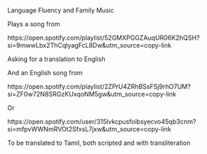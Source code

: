 Language Fluency and Family Music

Plays a song from

https\://open.spotify.com/playlist/52GMXPGGZAuqUR06K2hQSH?si=9mwwLbx2ThCqlyagFcL8Dw\&utm\_source=copy-link

Asking for a translation to English

And an English song from

https\://open.spotify.com/playlist/2ZPrU4ZRhBSsFSj9rhO7UM?si=ZF0w72N8SRGzKUxqoNM5gw\&utm\_source=copy-link

Or

https\://open.spotify.com/user/315lvkcpusfoibsyecvo45qb3cnm?si=mfpvWWNmRVOt2SfxsL7jxw\&utm\_source=copy-link

To be translated to Tamil, both scripted and with transliteration

